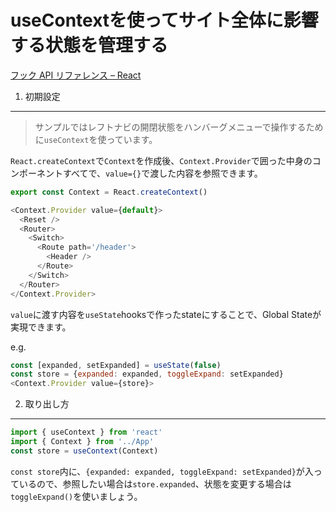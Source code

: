 useContextを使ってサイト全体に影響する状態を管理する
===

[フック API リファレンス – React](https://ja.reactjs.org/docs/hooks-reference.html#usecontext)

1. 初期設定
---

> サンプルではレフトナビの開閉状態をハンバーグメニューで操作するために`useContext`を使っています。

`React.createContext`で`Context`を作成後、`Context.Provider`で囲った中身のコンポーネントすべてで、`value={}`で渡した内容を参照できます。

```js
export const Context = React.createContext()

<Context.Provider value={default}>
  <Reset />
  <Router>
    <Switch>
      <Route path='/header'>
        <Header />
      </Route>
    </Switch>
  </Router>
</Context.Provider>
```

`value`に渡す内容を`useState`hooksで作ったstateにすることで、Global Stateが実現できます。

e.g.

```js
const [expanded, setExpanded] = useState(false)
const store = {expanded: expanded, toggleExpand: setExpanded}
<Context.Provider value={store}>
```

2. 取り出し方
---

```js
import { useContext } from 'react'
import { Context } from '../App'
const store = useContext(Context)
```

`const store`内に、`{expanded: expanded, toggleExpand: setExpanded}`が入っているので、参照したい場合は`store.expanded`、状態を変更する場合は`toggleExpand()`を使いましょう。